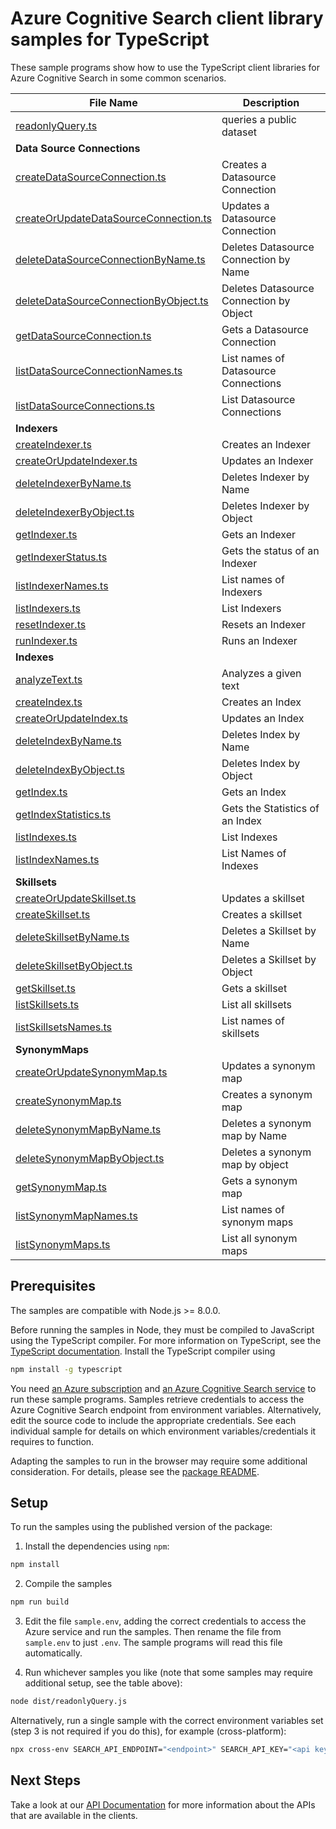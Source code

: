 # Azure Cognitive Search client library samples for TypeScript

These sample programs show how to use the TypeScript client libraries for Azure Cognitive Search in some common scenarios.

| **File Name**                | **Description**          |
| ---------------------------- | ------------------------ |
| [readonlyQuery.ts][readonly] | queries a public dataset |
| **Data Source Connections**  |
| [createDataSourceConnection.ts][createDataSourceConnection] | Creates a Datasource Connection |
| [createOrUpdateDataSourceConnection.ts][createOrUpdateDataSourceConnection] | Updates a Datasource Connection |
| [deleteDataSourceConnectionByName.ts][deleteDataSourceConnectionByName] | Deletes Datasource Connection by Name |
| [deleteDataSourceConnectionByObject.ts][deleteDataSourceConnectionByObject] | Deletes Datasource Connection by Object |
| [getDataSourceConnection.ts][getDataSourceConnection] | Gets a Datasource Connection |
| [listDataSourceConnectionNames.ts][listDataSourceConnectionNames] | List names of Datasource Connections |
| [listDataSourceConnections.ts][listDataSourceConnections] | List Datasource Connections |
| **Indexers** |
| [createIndexer.ts][createIndexer] | Creates an Indexer |
| [createOrUpdateIndexer.ts][createOrUpdateIndexer] | Updates an Indexer |
| [deleteIndexerByName.ts][deleteIndexerByName] | Deletes Indexer by Name |
| [deleteIndexerByObject.ts][deleteIndexerByObject] | Deletes Indexer by Object |
| [getIndexer.ts][getIndexer] | Gets an Indexer |
| [getIndexerStatus.ts][getIndexerStatus] | Gets the status of an Indexer |
| [listIndexerNames.ts][listIndexerNames] | List names of Indexers |
| [listIndexers.ts][listIndexers] | List Indexers |
| [resetIndexer.ts][resetIndexer] | Resets an Indexer |
| [runIndexer.ts][runIndexer] | Runs an Indexer |
| **Indexes** |
| [analyzeText.ts][analyzeText] | Analyzes a given text |
| [createIndex.ts][createIndex] | Creates an Index |
| [createOrUpdateIndex.ts][createOrUpdateIndex] | Updates an Index |
| [deleteIndexByName.ts][deleteIndexByName] | Deletes Index by Name |
| [deleteIndexByObject.ts][deleteIndexByObject] | Deletes Index by Object |
| [getIndex.ts][getIndex] | Gets an Index |
| [getIndexStatistics.ts][getIndexStatistics] | Gets the Statistics of an Index |
| [listIndexes.ts][listIndexes] | List Indexes |
| [listIndexNames.ts][listIndexNames] | List Names of Indexes |
| **Skillsets** |
| [createOrUpdateSkillset.ts][createOrUpdateSkillset] | Updates a skillset |
| [createSkillset.ts][createSkillset] | Creates a skillset |
| [deleteSkillsetByName.ts][deleteSkillsetByName] | Deletes a Skillset by Name |
| [deleteSkillsetByObject.ts][deleteSkillsetByObject] | Deletes a Skillset by Object |
| [getSkillset.ts][getSkillset] | Gets a skillset |
| [listSkillsets.ts][listSkillsets] | List all skillsets |
| [listSkillsetsNames.ts][listSkillsetsNames] | List names of skillsets |
| **SynonymMaps** |
| [createOrUpdateSynonymMap.ts][createOrUpdateSynonymMap] | Updates a synonym map |
| [createSynonymMap.ts][createSynonymMap] | Creates a synonym map |
| [deleteSynonymMapByName.ts][deleteSynonymMapByName] | Deletes a synonym map by Name |
| [deleteSynonymMapByObject.ts][deleteSynonymMapByObject] | Deletes a synonym map by object |
| [getSynonymMap.ts][getSynonymMap] | Gets a synonym map |
| [listSynonymMapNames.ts][listSynonymMapNames] | List names of synonym maps |
| [listSynonymMaps.ts][listSynonymMaps] | List all synonym maps |

## Prerequisites

The samples are compatible with Node.js >= 8.0.0.

Before running the samples in Node, they must be compiled to JavaScript using the TypeScript compiler. For more information on TypeScript, see the [TypeScript documentation][typescript]. Install the TypeScript compiler using

```bash
npm install -g typescript
```

You need [an Azure subscription][freesub] and [an Azure Cognitive Search service][search_resource] to run these sample programs. Samples retrieve credentials to access the Azure Cognitive Search endpoint from environment variables. Alternatively, edit the source code to include the appropriate credentials. See each individual sample for details on which environment variables/credentials it requires to function.

Adapting the samples to run in the browser may require some additional consideration. For details, please see the [package README][package].

## Setup

To run the samples using the published version of the package:

1. Install the dependencies using `npm`:

```bash
npm install
```

2. Compile the samples

```bash
npm run build
```

3. Edit the file `sample.env`, adding the correct credentials to access the Azure service and run the samples. Then rename the file from `sample.env` to just `.env`. The sample programs will read this file automatically.

4. Run whichever samples you like (note that some samples may require additional setup, see the table above):

```bash
node dist/readonlyQuery.js
```

Alternatively, run a single sample with the correct environment variables set (step 3 is not required if you do this), for example (cross-platform):

```bash
npx cross-env SEARCH_API_ENDPOINT="<endpoint>" SEARCH_API_KEY="<api key>" node dist/readonlyQuery.js
```

## Next Steps

Take a look at our [API Documentation][apiref] for more information about the APIs that are available in the clients.

[readonly]: https://github.com/Azure/azure-sdk-for-js/tree/master/sdk/search/search-documents-documents/samples/typescript/src/readonlyQuery.ts
[apiref]: https://aka.ms/azsdk/js/search/docs
[search_resource]: https://docs.microsoft.com/azure/search/search-documents-create-service-portal
[freesub]: https://azure.microsoft.com/free/
[package]: https://github.com/Azure/azure-sdk-for-js/tree/master/sdk/search/search-documents-documents/README.md
[typescript]: https://www.typescriptlang.org/docs/home.html
[createDataSourceConnection]: https://github.com/Azure/azure-sdk-for-js/tree/master/sdk/search/search-documents/samples/typescript/src/dataSourceConnections/createDataSourceConnection.ts
[createOrUpdateDataSourceConnection]: https://github.com/Azure/azure-sdk-for-js/tree/master/sdk/search/search-documents/samples/typescript/src/dataSourceConnections/createOrUpdateDataSourceConnection.ts
[deleteDataSourceConnectionByName]: https://github.com/Azure/azure-sdk-for-js/tree/master/sdk/search/search-documents/samples/typescript/src/dataSourceConnections/deleteDataSourceConnectionByName.ts
[deleteDataSourceConnectionByObject]: https://github.com/Azure/azure-sdk-for-js/tree/master/sdk/search/search-documents/samples/typescript/src/dataSourceConnections/deleteDataSourceConnectionByObject.ts
[getDataSourceConnection]: https://github.com/Azure/azure-sdk-for-js/tree/master/sdk/search/search-documents/samples/typescript/src/dataSourceConnections/getDataSourceConnection.ts
[listDataSourceConnectionNames]: https://github.com/Azure/azure-sdk-for-js/tree/master/sdk/search/search-documents/samples/typescript/src/dataSourceConnections/listDataSourceConnectionNames.ts
[listDataSourceConnections]: https://github.com/Azure/azure-sdk-for-js/tree/master/sdk/search/search-documents/samples/typescript/src/dataSourceConnections/listDataSourceConnections.ts
[createIndexer]: https://github.com/Azure/azure-sdk-for-js/tree/master/sdk/search/search-documents/samples/typescript/src/indexers/createIndexer.ts
[createOrUpdateIndexer]: https://github.com/Azure/azure-sdk-for-js/tree/master/sdk/search/search-documents/samples/typescript/src/indexers/createOrUpdateIndexer.ts
[deleteIndexerByName]: https://github.com/Azure/azure-sdk-for-js/tree/master/sdk/search/search-documents/samples/typescript/src/indexers/deleteIndexerByName.ts
[deleteIndexerByObject]: https://github.com/Azure/azure-sdk-for-js/tree/master/sdk/search/search-documents/samples/typescript/src/indexers/deleteIndexerByObject.ts
[getIndexer]: https://github.com/Azure/azure-sdk-for-js/tree/master/sdk/search/search-documents/samples/typescript/src/indexers/getIndexer.ts
[getIndexerStatus]: https://github.com/Azure/azure-sdk-for-js/tree/master/sdk/search/search-documents/samples/typescript/src/indexers/getIndexerStatus.ts
[listIndexerNames]: https://github.com/Azure/azure-sdk-for-js/tree/master/sdk/search/search-documents/samples/typescript/src/indexers/listIndexerNames.ts
[listIndexers]: https://github.com/Azure/azure-sdk-for-js/tree/master/sdk/search/search-documents/samples/typescript/src/indexers/listIndexers.ts
[resetIndexer]: https://github.com/Azure/azure-sdk-for-js/tree/master/sdk/search/search-documents/samples/typescript/src/indexers/resetIndexer.ts
[runIndexer]: https://github.com/Azure/azure-sdk-for-js/tree/master/sdk/search/search-documents/samples/typescript/src/indexers/runIndexer.ts
[analyzeText]: https://github.com/Azure/azure-sdk-for-js/tree/master/sdk/search/search-documents/samples/typescript/src/indexes/analyzeText.ts
[createIndex]: https://github.com/Azure/azure-sdk-for-js/tree/master/sdk/search/search-documents/samples/typescript/src/indexes/createIndex.ts
[createOrUpdateIndex]: https://github.com/Azure/azure-sdk-for-js/tree/master/sdk/search/search-documents/samples/typescript/src/indexes/createOrUpdateIndex.ts
[deleteIndexByName]: https://github.com/Azure/azure-sdk-for-js/tree/master/sdk/search/search-documents/samples/typescript/src/indexes/deleteIndexByName.ts
[deleteIndexByObject]: https://github.com/Azure/azure-sdk-for-js/tree/master/sdk/search/search-documents/samples/typescript/src/indexes/deleteIndexByObject.ts
[getIndex]: https://github.com/Azure/azure-sdk-for-js/tree/master/sdk/search/search-documents/samples/typescript/src/indexes/getIndex.ts
[getIndexStatistics]: https://github.com/Azure/azure-sdk-for-js/tree/master/sdk/search/search-documents/samples/typescript/src/indexes/getIndexStatistics.ts
[listIndexes]: https://github.com/Azure/azure-sdk-for-js/tree/master/sdk/search/search-documents/samples/typescript/src/indexes/listIndexes.ts
[listIndexNames]: https://github.com/Azure/azure-sdk-for-js/tree/master/sdk/search/search-documents/samples/typescript/src/indexes/listIndexNames.ts
[createOrUpdateSkillset]: https://github.com/Azure/azure-sdk-for-js/tree/master/sdk/search/search-documents/samples/typescript/src/skillSets/createOrUpdateSkillset.ts
[createSkillset]: https://github.com/Azure/azure-sdk-for-js/tree/master/sdk/search/search-documents/samples/typescript/src/skillSets/createSkillset.ts
[deleteSkillsetByName]: https://github.com/Azure/azure-sdk-for-js/tree/master/sdk/search/search-documents/samples/typescript/src/skillSets/deleteSkillsetByName.ts
[deleteSkillsetByObject]: https://github.com/Azure/azure-sdk-for-js/tree/master/sdk/search/search-documents/samples/typescript/src/skillSets/deleteSkillsetByObject.ts
[getSkillset]: https://github.com/Azure/azure-sdk-for-js/tree/master/sdk/search/search-documents/samples/typescript/src/skillSets/getSkillset.ts
[listSkillsets]: https://github.com/Azure/azure-sdk-for-js/tree/master/sdk/search/search-documents/samples/typescript/src/skillSets/listSkillsets.ts
[listSkillsetsNames]: https://github.com/Azure/azure-sdk-for-js/tree/master/sdk/search/search-documents/samples/typescript/src/skillSets/listSkillsetsNames.ts
[createOrUpdateSynonymMap]: https://github.com/Azure/azure-sdk-for-js/tree/master/sdk/search/search-documents/samples/typescript/src/synonymMaps/createOrUpdateSynonymMap.ts
[createSynonymMap]: https://github.com/Azure/azure-sdk-for-js/tree/master/sdk/search/search-documents/samples/typescript/src/synonymMaps/createSynonymMap.ts
[deleteSynonymMapByName]: https://github.com/Azure/azure-sdk-for-js/tree/master/sdk/search/search-documents/samples/typescript/src/synonymMaps/deleteSynonymMapByName.ts
[deleteSynonymMapByObject]: https://github.com/Azure/azure-sdk-for-js/tree/master/sdk/search/search-documents/samples/typescript/src/synonymMaps/deleteSynonymMapByObject.ts
[getSynonymMap]: https://github.com/Azure/azure-sdk-for-js/tree/master/sdk/search/search-documents/samples/typescript/src/synonymMaps/getSynonymMap.ts
[listSynonymMapNames]: https://github.com/Azure/azure-sdk-for-js/tree/master/sdk/search/search-documents/samples/typescript/src/synonymMaps/listSynonymMapNames.ts
[listSynonymMaps]: https://github.com/Azure/azure-sdk-for-js/tree/master/sdk/search/search-documents/samples/typescript/src/synonymMaps/listSynonymMaps.ts

